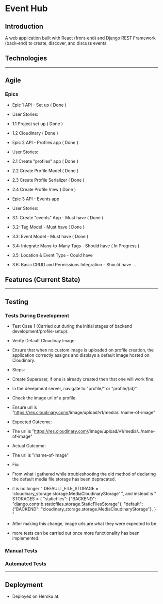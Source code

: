 # Event Hub

## Introduction
A web application built with React (front-end) and Django REST Framework (back-end) to create, discover, and discuss events.

## Technologies

---

## Agile 
### Epics 

 - Epic 1 API - Set up ( Done ) 
  - User Stories:
   - 1.1 Project set up ( Done )
   - 1.2 Cloudinary ( Done )

 - Epic 2 API - Profiles app ( Done )
  - User Stories:
   - 2.1 Create "profiles" app ( Done )
   - 2.2 Create Profile Model ( Done )
   - 2.3 Create Profile Serializer ( Done )
   - 2.4 Create Profile View ( Done )

 - Epic 3 API - Events app 
  - User Stories:
   - 3.1: Create "events" App - Must have ( Done )
   - 3.2: Tag Model - Must have ( Done )
   - 3.3: Event Model - Must have ( Done )
   - 3.4: Integrate Many-to-Many Tags - Should have ( In Progress )
   - 3.5: Location & Event Type - Could have
   - 3.6: Basic CRUD and Permissions Integration - Should have
...

## Features (Current State)

---

## Testing
### Tests During Development 
- Test Case 1 (Carried out during the initial stages of backend development/profile-setup): 
 - Verify Default Cloudinay Image.
  - Ensure that when no custom image is uploaded on profile creation, the application correctly assigns and displays a default image hosted on Cloudinary.

 - Steps:
  - Create Superuser, if one is already created then that one will work fine.
  - In the devepment server, navigate to "profile/" or "profile/{id}".
  - Check the image url of a profile.
  - Ensure url is "https://res.cloudinary.com/<cloud-name>/image/upload/v1/media/../name-of-image"

- Expected Outcome: 
 - The url is "https://res.cloudinary.com/<cloud-name>/image/upload/v1/media/../name-of-image"

- Actual Outcome: 
 - The url is "/name-of-image" 

- Fix:
 - From what i gathered while troubleshooting the old method of declaring the default media file storage has been depracated.
  - it is no longer " DEFAULT_FILE_STORAGE = 'cloudinary_storage.storage.MediaCloudinaryStorage' ", and instead is
    " STORAGES = {
            "staticfiles": {"BACKEND": "django.contrib.staticfiles.storage.StaticFilesStorage"},
            "default": {"BACKEND": "cloudinary_storage.storage.MediaCloudinaryStorage"},
        } " 
 - After making this change, image urls are what they were expected to be.
 - more tests can be carried out once more functionality has been implemented.
 ### Manual Tests




### Automated Tests

---

## Deployment
- Deployed on Heroku at:

